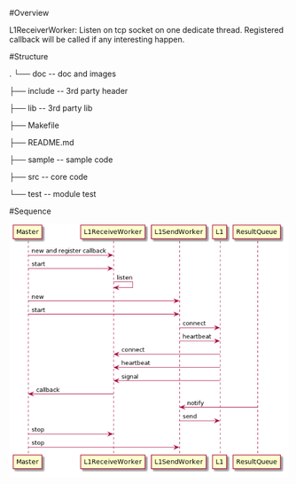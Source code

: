#Overview

L1ReceiverWorker: Listen on tcp socket on one dedicate thread. Registered
callback will be called if any interesting happen.

#Structure

.
└── doc          -- doc and images

├── include      -- 3rd party header

├── lib          -- 3rd party lib

├── Makefile

├── README.md

├── sample       -- sample code

├── src          -- core code

└── test         -- module test

#Sequence

![avatar](./doc/sequence.png)

